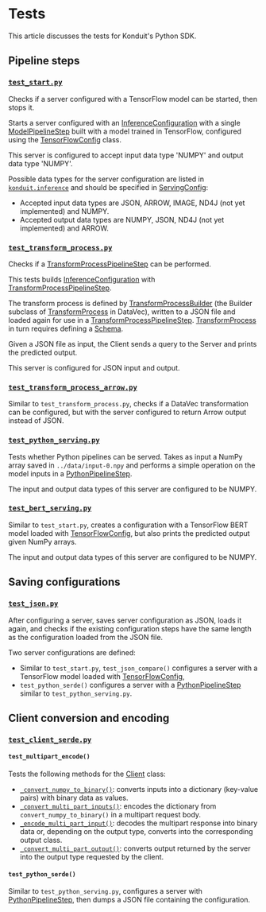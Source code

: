 # Tests 
This article discusses the tests for Konduit's Python SDK.

## Pipeline steps 

### [`test_start.py`](https://github.com/KonduitAI/konduit-serving/blob/master/python/tests/test_start.py)

Checks if a server configured with a TensorFlow model can be started, then stops it. 

Starts a server configured with an [InferenceConfiguration](../konduit/inference.py#L2386-L2427) with a single [ModelPipelineStep](../konduit/inference.py#L1579-L1778) built with a model trained in TensorFlow, configured using the [TensorFlowConfig](../konduit/inference.py#L656-L720) class. 

This server is configured to accept input data type 'NUMPY' and output data type 'NUMPY'. 

Possible data types for the server configuration are listed in [`konduit.inference`](../konduit/inference.py#L863-L865) and should be specified in [ServingConfig](../konduit/inference.py#L861-L1018):
- Accepted input data types are JSON, ARROW, IMAGE, ND4J (not yet implemented) and NUMPY. 
- Accepted output data types are NUMPY, JSON, ND4J (not yet implemented) and ARROW.

### [`test_transform_process.py`](test_transform_process.py)

Checks if a [TransformProcessPipelineStep](../konduit/inference.py#L1400-L1573) can be performed. 

This tests builds [InferenceConfiguration](../konduit/inference.py#L2386-L2427) with [TransformProcessPipelineStep](../konduit/inference.py#L1400-L1573). 

The transform process is defined by [TransformProcessBuilder](https://github.com/eclipse/deeplearning4j/blob/master/datavec/datavec-api/src/main/java/org/datavec/api/transform/TransformProcess.java#L611) (the Builder subclass of [TransformProcess](https://deeplearning4j.org/docs/latest/datavec-transforms) in DataVec), written to a JSON file and loaded again for use in a [TransformProcessPipelineStep](../konduit/inference.py#L1400-L1573). [TransformProcess](https://deeplearning4j.org/docs/latest/datavec-transforms) in turn requires defining a [Schema](https://deeplearning4j.org/docs/latest/datavec-schema). 

Given a JSON file as input, the Client sends a query to the Server and prints the predicted output. 

This server is configured for JSON input and output. 

### [`test_transform_process_arrow.py`](test_transform_process_arrow.py)

Similar to `test_transform_process.py`, checks if a DataVec transformation can be configured, but with the server configured to return Arrow output instead of JSON. 

### [`test_python_serving.py`](test_python_serving.py)

Tests whether Python pipelines can be served. Takes as input a NumPy array saved in `../data/input-0.npy` and performs a simple operation on the model inputs in a [PythonPipelineStep](../konduit/inference.py#L1221-L1394).

The input and output data types of this server are configured to be NUMPY. 

### [`test_bert_serving.py`](test_bert_serving.py)

Similar to `test_start.py`, creates a configuration with a TensorFlow BERT model loaded with [TensorFlowConfig](../konduit/inference.py#L656-L720), but also prints the predicted output given NumPy arrays. 

The input and output data types of this server are configured to be NUMPY. 

## Saving configurations 

### [`test_json.py`](test_json.py)

After configuring a server, saves server configuration as JSON, loads it again, and checks if the existing configuration steps have the same length as the configuration loaded from the JSON file. 

Two server configurations are defined: 
- Similar to `test_start.py`, `test_json_compare()` configures a server with a TensorFlow model loaded with [TensorFlowConfig](../konduit/inference.py#L656-L720), 
- `test_python_serde()` configures a server with a [PythonPipelineStep](../konduit/inference.py#L1221-L1394) similar to `test_python_serving.py`.


## Client conversion and encoding 

### [`test_client_serde.py`](test_client_serde.py)

#### `test_multipart_encode()`
Tests the following methods for the [Client](../konduit/client.py#L10-L139) class: 
- [`_convert_numpy_to_binary()`](../konduit/client.py#L72-L76): converts inputs into a dictionary (key-value pairs) with binary data as values.
- [`_convert_multi_part_inputs()`](../konduit/client.py#L100-L108): encodes the dictionary from `convert_numpy_to_binary()` in a multipart request body.
- [`_encode_multi_part_input()`](../konduit/client.py#L85-L97): decodes the multipart response into binary data or, depending on the output type, converts into the corresponding output class.
- [`_convert_multi_part_output()`](../konduit/client.py#L110-L129): converts output returned by the server into the output type requested by the client.

#### `test_python_serde()`
Similar to `test_python_serving.py`, configures a server with [PythonPipelineStep](../konduit/inference.py#L1221-L1394), then dumps a JSON file containing the configuration.
